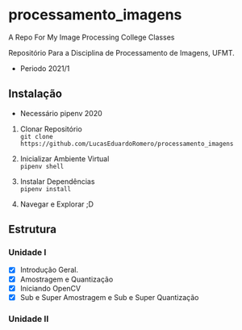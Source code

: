 # processamento_imagens

A Repo For My Image Processing College Classes

Repositório Para a Disciplina de Processamento de Imagens, UFMT.

- Periodo 2021/1

## Instalação

- Necessário pipenv 2020

1. Clonar Repositório  
   `git clone https://github.com/LucasEduardoRomero/processamento_imagens`

1. Inicializar Ambiente Virtual  
   `pipenv shell`

1. Instalar Dependências  
   `pipenv install`

1. Navegar e Explorar ;D

## Estrutura

### Unidade I

- [x] Introdução Geral.
- [x] Amostragem e Quantização
- [x] Iniciando OpenCV
- [x] Sub e Super Amostragem e Sub e Super Quantização

### Unidade II

